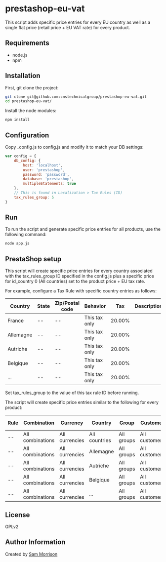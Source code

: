 prestashop-eu-vat
========

This script adds specific price entries for every EU country as well as a single flat price (retail price + EU VAT rate) for every product.

Requirements
------------

* node.js
* npm

Installation
--------------

First, git clone the project:
```bash
git clone git@github.com:cnstechnicalgroup/prestashop-eu-vat.git
cd prestashop-eu-vat/
```

Install the node modules:
```bash
npm install
```

Configuration
------------

Copy _config.js to config.js and modify it to match your DB settings:
```javascript
var config = {
    db_config: {
        host: 'localhost',
        user: 'prestashop',
        password: 'password',
        database: 'prestashop',
        multipleStatements: true
    },
    // This is found in Localization > Tax Rules (ID)
    tax_rules_group: 5
}
```

Run
---

To run the script and generate specific price entries for all products, use the following command:
```bash
node app.js
```

PrestaShop setup
----------------

This script will create specific price entries for every country associated with the tax_rules_group ID specified in the config.js plus a specific price for id_country 0 (All countries) set to the product price + EU tax rate.

For example, configure a Tax Rule with specific country entries as follows:

| Country     |State | Zip/Postal code | Behavior      | Tax    | Description |
|-------------|------|-----------------|---------------|--------|-------------|
| France      |  --  |              -- | This tax only | 20.00% |             | 
| Allemagne   |  --  |              -- | This tax only | 20.00% |             | 
| Autriche    |  --  |              -- | This tax only | 20.00% |             | 
| Belgique    |  --  |              -- | This tax only | 20.00% |             | 
| ...         |  --  |              -- | This tax only | 20.00% |             | 

Set tax_rules_group to the value of this tax rule ID before running.

The script will create specific price entries similar to the following for every product:

| Rule | Combination      | Currency        | Country         | Group       | Customer        | Fixed price | Impact  | Period      | From (quantity) |
|------|------------------|-----------------|-----------------|-------------|-----------------|-------------|---------|-------------|-----------------|
| --   | All combinations | All currencies  | All countries   | All groups  | All customers   |    165,00 € | --      | Unlimited   |               1 |
| --   | All combinations | All currencies  | Allemagne       | All groups  | All customers   |          -- | --      | Unlimited   |               1 |
| --   | All combinations | All currencies  | Autriche        | All groups  | All customers   |          -- | --      | Unlimited   |               1 |
| --   | All combinations | All currencies  | Belgique        | All groups  | All customers   |          -- | --      | Unlimited   |               1 |
| --   | All combinations | All currencies  | ...             | All groups  | All customers   |          -- | --      | Unlimited   |               1 |

License
-------

GPLv2

Author Information
------------------

Created by [Sam Morrison](https://www.twitter.com/samcns)

